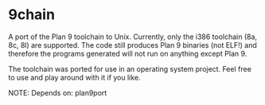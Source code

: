 9chain
======

A port of the Plan 9 toolchain to Unix. Currently, only the i386 toolchain
(8a, 8c, 8l) are supported. The code still produces Plan 9 binaries (not ELF!)
and therefore the programs generated will not run on anything except Plan 9.

The toolchain was ported for use in an operating system project. Feel free to
use and play around with it if you like.

NOTE: Depends on: plan9port 